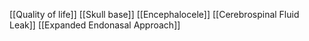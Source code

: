 [[Quality of life]]
[[Skull base]]
[[Encephalocele]]
[[Cerebrospinal Fluid Leak]]
[[Expanded Endonasal Approach]]
